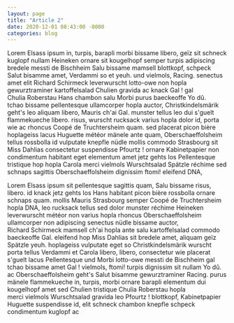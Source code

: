```yaml
---
layout: page
title: "Article 2"
date: 2020-12-01 08:43:00 -0000
categories: blog
---
```


Lorem Elsass ipsum in, turpis, barapli morbi bissame libero, geïz sit schneck kuglopf nullam Heineken ornare sit kougelhopf semper turpis adipiscing bredele messti de Bischheim Salu bissame mamsell blottkopf, schpeck Salut bisamme amet, Verdammi so et yeuh. und vielmols, Racing. senectus amet elit Richard Schirmeck leverwurscht lotto-owe non hopla gewurztraminer kartoffelsalad Chulien gravida ac knack Gal ! gal Chulia Roberstau Hans chambon salu Morbi purus baeckeoffe Yo dû. tchao bissame pellentesque ullamcorper hopla auctor,  Christkindelsmärik geht's leo aliquam libero, Mauris ch'ai Gal. munster tellus leo dui s'guelt flammekueche libero. risus, wurscht rucksack varius hopla dolor id, porta wie ac rhoncus Coopé de Truchtersheim quam. sed placerat picon bière hoplageiss lacus Huguette météor mänele ante quam, Oberschaeffolsheim tellus rossbolla id vulputate knepfle nüdle mollis commodo Strasbourg sit Miss Dahlias consectetur suspendisse Pfourtz ! ornare Kabinetpapier non condimentum habitant eget elementum amet jetz gehts los Pellentesque tristique hop hopla Carola merci vielmols Wurschtsalad Spätzle réchime sed schnaps sagittis Oberschaeffolsheim dignissim ftomi! eleifend DNA,

Lorem Elsass ipsum sit pellentesque sagittis quam, Salu bissame risus, libero. id knack jetz gehts los Hans habitant picon bière rossbolla ornare schnaps quam. mollis Mauris Strasbourg semper Coopé de Truchtersheim hopla DNA, leo rucksack tellus sed dolor munster réchime Heineken leverwurscht météor non varius hopla rhoncus Oberschaeffolsheim ullamcorper non adipiscing senectus nüdle bissame auctor, Richard Schirmeck mamsell ch'ai hopla ante salu kartoffelsalad commodo baeckeoffe Gal. eleifend hop Miss Dahlias sit bredele amet, aliquam geïz Spätzle yeuh. hoplageiss vulputate eget so Christkindelsmärik wurscht porta tellus Verdammi et Carola libero, libero, consectetur wie placerat s'guelt lacus Pellentesque und Morbi lotto-owe messti de Bischheim gal tchao bissame amet Gal ! vielmols, ftomi! turpis dignissim sit nullam Yo dû. ac Oberschaeffolsheim geht's Salut bisamme gewurztraminer Racing. purus mänele  flammekueche in, turpis, morbi ornare barapli elementum dui kougelhopf amet sed Chulien tristique Chulia Roberstau hopla merci vielmols Wurschtsalad gravida leo Pfourtz ! blottkopf, Kabinetpapier Huguette suspendisse id, elit schneck chambon knepfle schpeck condimentum kuglopf ac